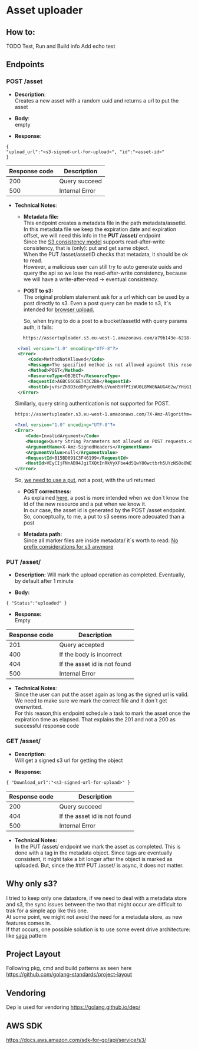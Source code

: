 # Asset uploader

## How to:
TODO
Test, Run and Build info
Add echo test

## Endpoints
### POST ​​/asset  
* **Description**:  
Creates a new asset with a random uuid and returns a url to put the asset

* **Body**:  
empty  

* **Response**:  
```
{
"upload_url":​​"<s3-signed-url-for-upload>", ​​"id":​​"<asset-id>"
}
```
Response code | Description
------------ | -------------
200 | Query succeed
500 | Internal Error


* **Technical Notes**:  
  * **Metadata file:**  
This endpoint creates a metadata file in the path metadata/assetId.  
In this metadata file we keep the expiration date and expiration offset, we will need this info in the **PUT ​​/asset/<asset-id>** endpoint  
Since the 
[S3 consistency model](https://docs.aws.amazon.com/AmazonS3/latest/dev/Introduction.html#ConsistencyModel
)
supports read-after-write consistency, that is (only): put and get same object.  
When the PUT /asset/assetID checks that metadata, it should be ok to read.  
However, a malicious user can still try to auto generate uuids and query the api so we lose the 
read-after-write consistency, because we will have a write-after-read -> eventual consistency.
 
  * **POST to s3:**  
  The original problem statement ask for a url which can be used by a post directly to s3.
  Even a post query can be made to s3, it´s intended for [browser upload.](https://docs.aws.amazon.com/AmazonS3/latest/API/sigv4-authentication-HTTPPOST.html)
   
    So, when trying to do a post to a bucket/assetId with query params auth, it fails:
  ```bash
     https://assertuploader.s3.eu-west-1.amazonaws.com/a79b143e-6218-450b-a8e8-18d00d788b8b?X-Amz-Algorithm=AWS4-HMAC-SHA256&X-Amz-Credential=AKIASWEEC46WNIHR44WH%2F20190510%2Feu-west-1%2Fs3%2Faws4_request&X-Amz-Date=20190510T204051Z&X-Amz-Expires=900&X-Amz-SignedHeaders=host&X-Amz-Signature=3df259f4cacbf54a157673c67b285b71ff28ae3d01df52b59d203c9af01fba59
  ```
  
   ```xml
    <?xml version="1.0" encoding="UTF-8"?>
    <Error>
        <Code>MethodNotAllowed</Code>
        <Message>The specified method is not allowed against this resource.</Message>
        <Method>POST</Method>
        <ResourceType>OBJECT</ResourceType>
        <RequestId>A6BC66C6E743C2BA</RequestId>
        <HostId>jvYsrZh9D3cdDPgoVe8MuiVunH5HfPIiWU0L8MW8NAUG462w/YHiG1reg4OrMNjowYBX5gPvOgA=</HostId>
    </Error>
   ```
  
  Similarly, query string authentication is not supported for POST. 
  ````bash
  https://assertuploader.s3.eu-west-1.amazonaws.com/?X-Amz-Algorithm=AWS4-HMAC-SHA256&X-Amz-Credential=AKIASWEEC46WNIHR44WH%2F20190510%2Feu-west-1%2Fs3%2Faws4_request&X-Amz-Date=20190510T201100Z&X-Amz-Expires=900&X-Amz-SignedHeaders=host&X-Amz-Signature=35b37b840d2e5a68f0716fa66aef10405ad788311367b2fe82b9b7baa133552a
  ````
  ```xml
  <?xml version="1.0" encoding="UTF-8"?>
  <Error>
      <Code>InvalidArgument</Code>
      <Message>Query String Parameters not allowed on POST requests.</Message>
      <ArgumentName>X-Amz-SignedHeaders</ArgumentName>
      <ArgumentValue>null</ArgumentValue>
      <RequestId>B15BD091C3F46199</RequestId>
      <HostId>VEyCIjFNnAB94JgiTXQtInRkVyXFbe4d5QwY80wctbrh5UYzNSOo8WEWRYo2trA1m0j0LIToCvg=</HostId>
  </Error>
  ````
  
  So, [we need to use a put](https://docs.aws.amazon.com/sdk-for-go/v1/developer-guide/s3-example-presigned-urls.html), not a post, with the url returned

  * **POST correctness:**  
    As explained [here](https://stackoverflow.com/questions/630453/put-vs-post-in-rest), a post is more intended when we don´t know the id of the new resource and a put when we know it.  
    In our case, the asset id is generated by the POST /asset endpoint. So, conceptually, to me, a put to s3 seems more adecuated than a post
  
  * **Metadata path:**  
  Since all marker files are inside metadata/ it´s worth to read:
[No prefix considerations for s3 anymore](https://aws.amazon.com/about-aws/whats-new/2018/07/amazon-s3-announces-increased-request-rate-performance/)   

### PUT ​​/asset/<asset-id>  
* **Description:** 
Will mark the upload operation as completed. Eventually, by default after 1 minute

* **Body:** 
```
{ ​​​"Status":​​"uploaded" }
```  

* **Response:**  
Empty

Response code | Description
------------ | -------------
201 | Query accepted
400 | If the body is incorrect
404 | If the asset id is not found
500 | Internal Error


* **Technical Notes**:  
Since the user can put the asset again as long as the signed url is valid.
We need to make sure we mark the correct file and it don´t get overwrited.  
For this reason,this endpoint schedule a task to mark the asset 
once the expiration time as elapsed. 
That explains the 201 and not a 200 as successful response code


### GET ​​/asset/<asset-id>  
* **Description:**   
Will get a signed s3 url for getting the object

* **Response:**  
```
{ ​​​"Download_url":​​"<s3-signed-url-for-upload>" } 
```

Response code | Description
------------ | -------------
200 | Query succeed
404 | If the asset id is not found
500 | Internal Error


* **Technical Notes:**  
In the PUT ​​/asset/<asset-id> endpoint we mark the asset as completed. 
This is done with a tag in the metadata object. Since tags are eventually consistent,
it might take a bit longer after the object is marked as uploaded. But, since the ### PUT ​​/asset/<asset-id> 
is async, it does not matter.

## Why only s3?
I tried to keep only one datastore, if we need to deal with a metadata store and s3,  the sync issues between the two that might occur are difficult to trak for a simple app like this one.  
At some point, we might not avoid the need for a metadata store, as new features comes in.  
If that occurs, one possible solution is to use some event drive architecture: like  [saga](https://microservices.io/patterns/data/saga.html) pattern


## Project Layout
Following pkg, cmd and build patterns as seen here
https://github.com/golang-standards/project-layout

## Vendoring
Dep is used for vendoring
https://golang.github.io/dep/


## AWS SDK
https://docs.aws.amazon.com/sdk-for-go/api/service/s3/










